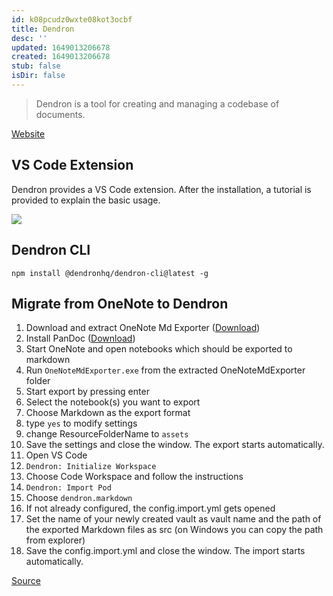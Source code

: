 ```yaml
---
id: k08pcudz0wxte08kot3ocbf
title: Dendron
desc: ''
updated: 1649013206678
created: 1649013206678
stub: false
isDir: false
---
```


> Dendron is a tool for creating and managing a codebase of documents.

[Website](https://www.dendron.so/)

## VS Code Extension

Dendron provides a VS Code extension. After the installation, a tutorial is provided to explain the basic usage.

![](/assets/2022-04-03-20-33-13-00vxo7ybhjav.png)

## Dendron CLI

`npm install @dendronhq/dendron-cli@latest -g`

## Migrate from OneNote to Dendron

1. Download and extract OneNote Md Exporter ([Download](https://github.com/alxnbl/onenote-md-exporter))
1. Install PanDoc ([Download](https://pandoc.org/installing.html))
1. Start OneNote and open notebooks which should be exported to markdown
1. Run `OneNoteMdExporter.exe` from the extracted OneNoteMdExporter folder
1. Start export by pressing enter
1. Select the notebook(s) you want to export
1. Choose Markdown as the export format
1. type `yes` to modify settings
1. change ResourceFolderName to `assets`
1. Save the settings and close the window. The export starts automatically.
1. Open VS Code
1. ``Dendron: Initialize Workspace``
1. Choose Code Workspace and follow the instructions
1. ``Dendron: Import Pod``
1. Choose ``dendron.markdown``
1. If not already configured, the config.import.yml gets opened
1. Set the name of your newly created vault as vault name and the path of the exported Markdown files as src (on Windows you can copy the path from explorer)
1. Save the config.import.yml and close the window. The import starts automatically.

[Source](https://wiki.dendron.so/notes/f9b4fc21-7613-4c8a-9257-cec4c06b67f9/#onenote)
